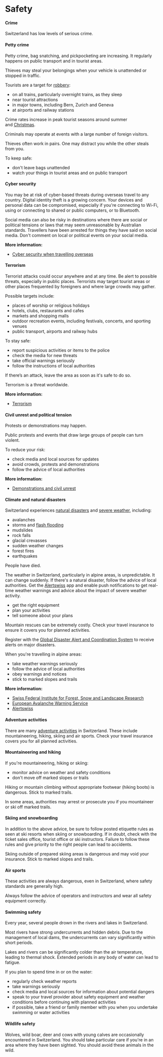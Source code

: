 # Safety

#### Crime

Switzerland has low levels of serious crime.

#### Petty crime

Petty crime, bag snatching, and pickpocketing are increasing. It regularly happens on public transport and in tourist areas.

Thieves may steal your belongings when your vehicle is unattended or stopped in traffic.

Tourists are a target for [robbery](/before-you-go/safety/theft-robbery "Theft and robbery"):

* on all trains, particularly overnight trains, as they sleep
* near tourist attractions
* in major towns, including Bern, Zurich and Geneva
* at airports and railway stations

Crime rates increase in peak tourist seasons around summer and [Christmas](/before-you-go/major-events "Going overseas for a major event").

Criminals may operate at events with a large number of foreign visitors.

Thieves often work in pairs. One may distract you while the other steals from you.

To keep safe:

* ​​​don't leave bags unattended
* watch your things in tourist areas and on public transport

#### Cyber security

You may be at risk of cyber-based threats during overseas travel to any country. Digital identity theft is a growing concern. Your devices and personal data can be compromised, especially if you're connecting to Wi-Fi, using or connecting to shared or public computers, or to Bluetooth.

Social media can also be risky in destinations where there are social or political tensions or laws that may seem unreasonable by Australian standards. Travellers have been arrested for things they have said on social media. Don't comment on local or political events on your social media.

**More information:**

* [Cyber security when travelling overseas](/before-you-go/staying-safe/cyber-security "Cyber security when travelling overseas")

#### Terrorism

Terrorist attacks could occur anywhere and at any time. Be alert to possible threats, especially in public places. Terrorists may target tourist areas or other places frequented by foreigners and where large crowds may gather.

Possible targets include:

* places of worship or religious holidays
* hotels, clubs, restaurants and cafes
* markets and shopping malls
* outdoor recreation events, including festivals, concerts, and sporting venues
* public transport, airports and railway hubs

To stay safe:

* report suspicious activities or items to the police
* check the media for new threats
* take official warnings seriously
* follow the instructions of local authorities

If there’s an attack, leave the area as soon as it's safe to do so.

Terrorism is a threat worldwide.

**More information:**

* [Terrorism](/before-you-go/safety/terrorism "Terrorism")

#### Civil unrest and political tension

Protests or demonstrations may happen.

Public protests and events that draw large groups of people can turn violent.

To reduce your risk:

* ​check media and local sources for updates
* avoid crowds, protests and demonstrations
* follow the advice of local authorities

**More information:**

* [Demonstrations and civil unrest](/before-you-go/safety/protests-civil-unrest "Protests and civil unrest")

#### Climate and natural disasters

Switzerland experiences [natural disasters](/before-you-go/safety/natural-disasters "Staying safe when there's a natural disaster") and [severe weather](/while-youre-away/crisis-or-emergency/severe-weather-incident "There's a severe weather incident"), including:

* avalanches
* storms and [flash flooding](/before-you-go/safety/natural-disasters "Staying safe when there's a natural disaster")
* mudslides
* rock falls
* glacial crevasses
* sudden weather changes
* forest fires
* earthquakes

People have died.

The weather in Switzerland, particularly in alpine areas, is unpredictable. It can change suddenly. If there's a natural disaster, follow the advice of local authorities. Get the [Alertswiss](https://www.alert.swiss/) app and enable push notifications to get real-time weather warnings and advice about the impact of severe weather activity.

* get the right equipment
* plan your activities
* tell someone about your plans

Mountain rescues can be extremely costly. Check your travel insurance to ensure it covers you for planned activities.

Register with the [Global Disaster Alert and Coordination System](http://www.gdacs.org/) to receive alerts on major disasters.

When you're travelling in alpine areas:

* take weather warnings seriously
* follow the advice of local authorities
* obey warnings and notices
* stick to marked slopes and trails

**More information:**

* [Swiss ​Federal Institute for Forest, Snow and Landscape Research](https://www.wsl.ch/en.html)
* [European Avalanche Warning Service](http://avalanches.org/)
* [Alertswiss](https://www.alert.swiss/)

#### Adventure activities

There are many [adventure activities](/before-you-go/activities/adventure "Going overseas for sports and adventure") in Switzerland. These include mountaineering, hiking, skiing and air sports. Check your travel insurance covers you for all planned activities.

#### Mountaineering and hiking

If you're mountaineering, hiking or skiing:

* monitor advice on weather and safety conditions
* don't move off marked slopes or trails

Hiking or mountain climbing without appropriate footwear (hiking boots) is dangerous. Stick to marked trails.

In some areas, authorities may arrest or prosecute you if you mountaineer or ski off marked trails.

#### Skiing and snowboarding

In addition to the above advice, be sure to follow posted etiquette rules as seen at ski resorts when skiing or snowboarding. If in doubt, check with the ticket sales office, tourist office or ski instructors. Failure to follow these rules and give priority to the right people can lead to accidents.

Skiing outside of prepared skiing areas is dangerous and may void your insurance. Stick to marked slopes and trails.

#### Air sports

These activities are always dangerous, even in Switzerland, where safety standards are generally high.

Always follow the advice of operators and instructors and wear all safety equipment correctly.

#### Swimming safety

Every year, several people drown in the rivers and lakes in Switzerland.

Most rivers have strong undercurrents and hidden debris. Due to the management of local dams, the undercurrents can vary significantly within short periods.

Lakes and rivers can be significantly colder than the air temperature, leading to thermal shock. Extended periods in any body of water can lead to fatigue.

If you plan to spend time in or on the water:

* regularly check weather reports
* take warnings seriously
* check media and local sources for information about potential dangers
* speak to your travel provider about safety equipment and weather conditions before continuing with planned activities
* if possible, take a friend or family member with you when you undertake swimming or water activities

#### Wildlife safety

Wolves, wild boar, deer and cows with young calves are occasionally encountered in Switzerland. You should take particular care if you're in an area where they have been sighted. You should avoid these animals in the wild.